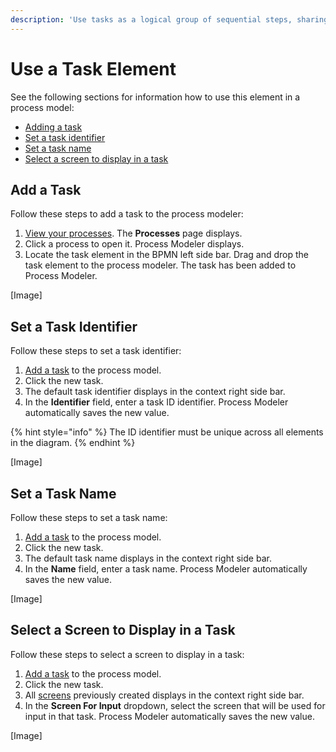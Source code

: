 ```yaml
---
description: 'Use tasks as a logical group of sequential steps, sharing a common goal.'
---
```


# Use a Task Element

See the following sections for information how to use this element in a process model:

* [Adding a task](task.md#adding-a-task)
* [Set a task identifier](task.md#set-a-task-identifier)
* [Set a task name](task.md#set-a-task-name)
* [Select a screen to display in a task](task.md#select-a-screen-to-display-in-a-task)

## Add a Task

Follow these steps to add a task to the process modeler:

1. [View your processes](https://processmaker.gitbook.io/processmaker-4-community/-LPblkrcFWowWJ6HZdhC/~/drafts/-LRhVZm0ddxDcGGdN5ZN/primary/designing-processes/viewing-processes/view-the-list-of-processes/view-your-processes#view-all-processes). The **Processes** page displays.
2. Click a process to open it. Process Modeler displays.
3. Locate the task element in the BPMN left side bar. Drag and drop the task element to the process modeler. The task has been added to Process Modeler.

\[Image\]

## Set a Task Identifier

Follow these steps to set a task identifier:

1. [Add a task](task.md#adding-a-task) to the process model.
2. Click the new task.
3. The default task identifier displays in the context right side bar.
4. In the **Identifier** field, enter a task ID identifier. Process Modeler automatically saves the new value.

{% hint style="info" %}
The ID identifier must be unique across all elements in the diagram.
{% endhint %}

\[Image\]

## Set a Task Name

Follow these steps to set a task name:

1. [Add a task](task.md#adding-a-task) to the process model.
2. Click the new task.
3. The default task name displays in the context right side bar.
4. In the **Name** field, enter a task name. Process Modeler automatically saves the new value.

\[Image\]

## Select a Screen to Display in a Task

Follow these steps to select a screen to display in a task:

1. [Add a task](task.md#adding-a-task) to the process model.
2. Click the new task.
3. All [screens](../../../design-forms/create-a-new-form.md) previously created displays in the context right side bar.
4. In the **Screen For Input** dropdown, select the screen that will be used for input in that task. Process Modeler automatically saves the new value.

\[Image\]

